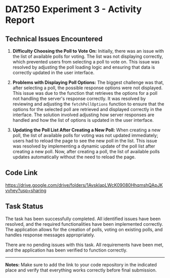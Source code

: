 # DAT250 Experiment 3 - Activity Report

## Technical Issues Encountered

1. **Difficulty Choosing the Poll to Vote On:**
   Initially, there was an issue with the list of available polls for voting. The list was not displaying correctly, which prevented users from selecting a poll to vote on. This issue was resolved by adjusting the poll loading logic and ensuring that data is correctly updated in the user interface.

2. **Problems with Displaying Poll Options:**
   The biggest challenge was that, after selecting a poll, the possible response options were not displayed. This issue was due to the function that retrieves the options for a poll not handling the server's response correctly. It was resolved by reviewing and adjusting the `fetchPollOptions` function to ensure that the options for the selected poll are retrieved and displayed correctly in the interface. The solution involved adjusting how server responses are handled and how the list of options is updated in the user interface.

3. **Updating the Poll List After Creating a New Poll:**
   When creating a new poll, the list of available polls for voting was not updated immediately; users had to reload the page to see the new poll in the list. This issue was resolved by implementing a dynamic update of the poll list after creating a new poll. Now, after creating a poll, the list of available polls updates automatically without the need to reload the page.

## Code Link

https://drive.google.com/drive/folders/1AvskIapLWcK09080HhqmshQApJKvvhey?usp=sharing

## Task Status

The task has been successfully completed. All identified issues have been resolved, and the required functionalities have been implemented correctly. The application allows for the creation of polls, voting on existing polls, and handles response messages appropriately.

There are no pending issues with this task. All requirements have been met, and the application has been verified to function correctly.

---

**Notes:** Make sure to add the link to your code repository in the indicated place and verify that everything works correctly before final submission.

